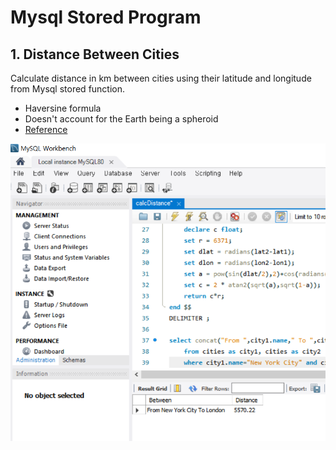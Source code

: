 # Mysql Stored Program



  
  ## 1. Distance Between Cities

  Calculate distance in km between cities using their latitude and longitude from Mysql stored function.
  - Haversine formula
  - Doesn't account for the Earth being a spheroid
  - [Reference](https://stackoverflow.com/questions/27928/calculate-distance-between-two-latitude-longitude-points-haversine-formula "Stack Overflow")



  ![Example](./img/example.png)
